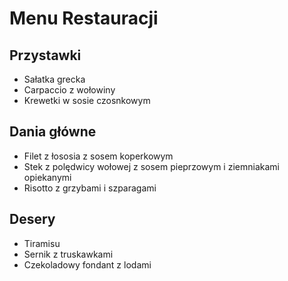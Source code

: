 # Menu Restauracji

## Przystawki
- Sałatka grecka
- Carpaccio z wołowiny
- Krewetki w sosie czosnkowym

## Dania główne
- Filet z łososia z sosem koperkowym
- Stek z polędwicy wołowej z sosem pieprzowym i ziemniakami opiekanymi
- Risotto z grzybami i szparagami

## Desery
- Tiramisu
- Sernik z truskawkami
- Czekoladowy fondant z lodami
